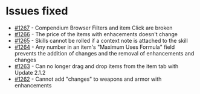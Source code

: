 # Issues fixed
- [#1267](https://gitlab.com/dragonshorn/D35E/-/issues/1267) - Compendium Browser Filters and item Click are broken
- [#1266](https://gitlab.com/dragonshorn/D35E/-/issues/1266) - The price of the items with enhacements doesn't change
- [#1265](https://gitlab.com/dragonshorn/D35E/-/issues/1265) - Skills cannot be rolled if a context note is attached to the skill
- [#1264](https://gitlab.com/dragonshorn/D35E/-/issues/1264) - Any number in an item's "Maximum Uses Formula" field prevents the addition of changes and the removal of enhancements and changes
- [#1263](https://gitlab.com/dragonshorn/D35E/-/issues/1263) - Can no longer drag and drop items from the item tab with Update 2.1.2
- [#1262](https://gitlab.com/dragonshorn/D35E/-/issues/1262) - Cannot add "changes" to weapons and armor with enhancements
